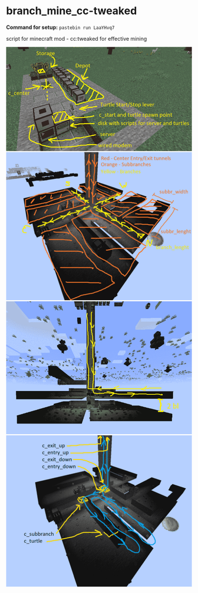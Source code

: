 # branch_mine_cc-tweaked

__Command for setup:__ ```pastebin run LaaYHvq7```


 script for minecraft mod - cc:tweaked for effective mining
 
 ![alt text](https://github.com/Dedlyshed/brach_mine_cc-tweaked/blob/main/images/1-min.png)
 ![alt text](https://github.com/Dedlyshed/brach_mine_cc-tweaked/blob/main/images/2-min.png)
 ![alt text](https://github.com/Dedlyshed/brach_mine_cc-tweaked/blob/main/images/3-min.png)
 ![alt text](https://github.com/Dedlyshed/brach_mine_cc-tweaked/blob/main/images/4-min.png)
